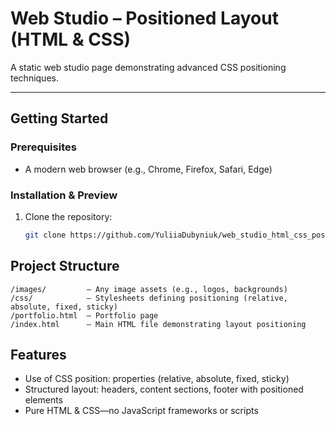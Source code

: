# Web Studio – Positioned Layout (HTML & CSS)

A static web studio page demonstrating advanced CSS positioning techniques.

---

## Getting Started

### Prerequisites
- A modern web browser (e.g., Chrome, Firefox, Safari, Edge)

### Installation & Preview
1. Clone the repository:
   ```bash
   git clone https://github.com/YuliiaDubyniuk/web_studio_html_css_positioned.git

## Project Structure
```
/images/         — Any image assets (e.g., logos, backgrounds)
/css/            — Stylesheets defining positioning (relative, absolute, fixed, sticky)
/portfolio.html  — Portfolio page
/index.html      — Main HTML file demonstrating layout positioning
```
## Features
- Use of CSS position: properties (relative, absolute, fixed, sticky)
- Structured layout: headers, content sections, footer with positioned elements
- Pure HTML & CSS—no JavaScript frameworks or scripts
